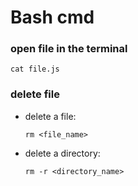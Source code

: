 # Bash cmd

### open file in the terminal 

  ``` cat file.js ```
### delete file

  * delete a file:

    `rm <file_name>`

  * delete a directory:

    `rm -r <directory_name>`

